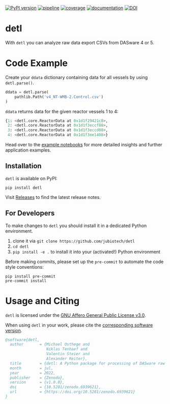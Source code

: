 [![PyPI version](https://img.shields.io/pypi/v/detl)](https://pypi.org/project/detl)
[![pipeline](https://github.com/jubiotech/detl/workflows/pipeline/badge.svg)](https://github.com/jubiotech/detl/actions)
[![coverage](https://codecov.io/gh/jubiotech/detl/branch/main/graph/badge.svg)](https://codecov.io/gh/jubiotech/detl)
[![documentation](https://readthedocs.org/projects/detl/badge/?version=latest)](https://detl.readthedocs.io/en/latest/?badge=latest)
[![DOI](https://zenodo.org/badge/DOI/10.5281/zenodo.6939620.svg)](https://doi.org/10.5281/zenodo.6939620)

# detl
With `detl` you can analyze raw data export CSVs from DASware 4 or 5.

# Code Example

Create your `ddata` dictionary containing data for all vessels by using `detl.parse()`.

```python
ddata = detl.parse(
    pathlib.Path('v4_NT-WMB-2.Control.csv')
)
```

`ddata` returns data for the given reactor vessels 1 to 4:

```python
{1: <detl.core.ReactorData at 0x1d1f29421c8>,
 2: <detl.core.ReactorData at 0x1d1f3eccf88>,
 3: <detl.core.ReactorData at 0x1d1f3eccd08>,
 4: <detl.core.ReactorData at 0x1d1f3ee1408>}
 ```
Head over to the [example notebooks](https://github.com/JuBiotech/detl/tree/main/notebooks) for more detailed insights and further application examples.

## Installation
`detl` is available on PyPI:

```shell
pip install detl
```

Visit [Releases](https://github.com/JuBiotech/detl/releases) to find the latest release notes.

## For Developers
To make changes to  `detl` you should install it in a dedicated Python environment.
1. clone it via `git clone https://github.com/jubiotech/detl`
2. `cd detl`
3. `pip install -e .` to install it into your (activated!) Python environment

Before making commits, please set up the `pre-commit` to automate the code style conventions:

```shell
pip install pre-commit
pre-commit install
```

# Usage and Citing
`detl` is licensed under the [GNU Affero General Public License v3.0](https://github.com/JuBiotech/detl/blob/main/LICENSE.md).

When using `detl` in your work, please cite the [corresponding software version](https://doi.org/10.5281/zenodo.6939620).

```bibtex
@software{detl,
  author       = {Michael Osthege and
                  Niklas Tenhaef and
                  Valentin Steier and
                  Alexander Reiter},
  title        = {detl: A Python package for processing of DASware raw data exports},
  month        = jul,
  year         = 2022,
  publisher    = {Zenodo},
  version      = {v1.0.0},
  doi          = {10.5281/zenodo.6939621},
  url          = {https://doi.org/10.5281/zenodo.6939621}
}
```
